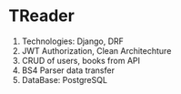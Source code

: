 # TReader
1. Technologies: Django, DRF
2. JWT Authorization, Clean Architechture
3. CRUD of users, books from API
4. BS4 Parser data transfer
5. DataBase: PostgreSQL
